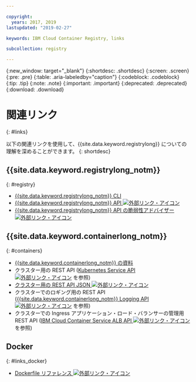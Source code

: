 ```yaml
---

copyright:
  years: 2017, 2019
lastupdated: "2019-02-27"

keywords: IBM Cloud Container Registry, links

subcollection: registry

---
```


{:new_window: target="_blank"}
{:shortdesc: .shortdesc}
{:screen: .screen}
{:pre: .pre}
{:table: .aria-labeledby="caption"}
{:codeblock: .codeblock}
{:tip: .tip}
{:note: .note}
{:important: .important}
{:deprecated: .deprecated}
{:download: .download}

# 関連リンク
{: #links}

以下の関連リンクを使用して、{{site.data.keyword.registrylong}} についての理解を深めることができます。
{: shortdesc}

## {{site.data.keyword.registrylong_notm}}
{: #registry}

- [{{site.data.keyword.registrylong_notm}} CLI](/docs/services/Registry?topic=container-registry-cli-plugin-containerregcli#containerregcli)
- [{{site.data.keyword.registrylong_notm}} API ![外部リンク・アイコン](../../icons/launch-glyph.svg "外部リンク・アイコン")](https://cloud.ibm.com/apidocs/container-registry)
- [{{site.data.keyword.registrylong_notm}} API の脆弱性アドバイザー ![外部リンク・アイコン](../../icons/launch-glyph.svg "外部リンク・アイコン")](https://cloud.ibm.com/apidocs/container-registry/va)

## {{site.data.keyword.containerlong_notm}}
{: #containers}

- [{{site.data.keyword.containerlong_notm}} の資料](/docs/containers?topic=containers-container_index#container_index)
- クラスター用の REST API ([Kubernetes Service API ![外部リンク・アイコン](../../icons/launch-glyph.svg "外部リンク・アイコン")](https://containers.cloud.ibm.com/swagger-api/) を参照)
- [クラスター用の REST API JSON ![外部リンク・アイコン](../../icons/launch-glyph.svg "外部リンク・アイコン")](https://containers.cloud.ibm.com/swagger-api/swagger.json)
- クラスターでのロギング用の REST API ([{{site.data.keyword.containerlong_notm}} Logging API ![外部リンク・アイコン](../../icons/launch-glyph.svg "外部リンク・アイコン")](https://containers.cloud.ibm.com/swagger-logging/) を参照)
- クラスターでの Ingress アプリケーション・ロード・バランサーの管理用 REST API ([IBM Cloud Container Service ALB API ![外部リンク・アイコン](../../icons/launch-glyph.svg "外部リンク・アイコン")](https://containers.cloud.ibm.com/swagger-alb-api/) を参照)

## Docker
{: #links_docker}

- [Dockerfile リファレンス ![外部リンク・アイコン](../../icons/launch-glyph.svg "外部リンク・アイコン")](https://docs.docker.com/engine/reference/builder/)
